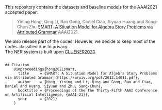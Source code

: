 This repository contains the datasets and baseline models for the AAAI2021 accepted paper:
> Yining Hong, Qing Li, Ran Gong, Daniel Ciao, Siyuan Huang and Song-Chun Zhu
> [SMART: A Situation Model for Algebra Story Problems via Attributed Grammar](https://arxiv.org/pdf/2012.14011.pdf)
> AAAI2021. 

We also release part of the codes. However, we decide to keep most of the codes classified due to privacy. \
The NER system is built upon [CLUENER2020](https://github.com/CLUEbenchmark/CLUENER2020).

```

## Citation
    @inproceedings{hong2021smart,
      title     = {SMART: A Situation Model for Algebra Story Problems via Attributed Grammar](https://arxiv.org/pdf/2012.14011.pdf},
      author    = {Hong, Yining and Li, Qing and Gong, Ran and Ciao, Daniel and Huang, Siyuan and Zhu, Song-Chun},
      booktitle = {Proceedings of the The Thirty-Fifth AAAI Conference on Artificial Intelligence, {AAAI-21}},            
      year      = {2021}
    }
 